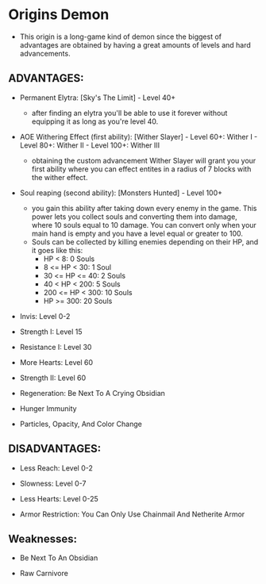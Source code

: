 # Origins Demon
- This origin is a  long-game kind of demon since the biggest of advantages are obtained by having a great amounts of levels and hard advancements.
## ADVANTAGES:

- Permanent Elytra: [Sky's The Limit] - Level 40+
  - after finding an elytra you'll be able to use it forever without equipping it as long as you're level 40.

- AOE Withering Effect (first ability): [Wither Slayer] - Level 60+: Wither I - Level 80+: Wither II - Level 100+: Wither III
  - obtaining the custom advancement Wither Slayer will grant you your first ability where you can effect entites in a radius of 7 blocks with the wither effect.

- Soul reaping (second ability): [Monsters Hunted] - Level 100+ 
  - you gain this ability after taking down every enemy in the game. This power lets you collect souls and converting them into damage, where 10 souls equal to 10 damage. You can convert only when your main hand is empty and you have a level equal or greater to 100.
  - Souls can be collected by killing enemies depending on their HP, and it goes like this:
    - HP < 8: 0 Souls
    - 8 <= HP < 30: 1 Soul
    - 30 <= HP <= 40: 2 Souls
    - 40 < HP < 200: 5 Souls
    - 200 <= HP < 300: 10 Souls
    - HP >= 300: 20 Souls

- Invis: Level 0-2

- Strength I: Level 15

- Resistance I: Level 30

- More Hearts: Level 60

- Strength II: Level 60

- Regeneration: Be Next To A Crying Obsidian

- Hunger Immunity

- Particles, Opacity, And Color Change
## DISADVANTAGES:
- Less Reach: Level 0-2

- Slowness: Level 0-7

- Less Hearts: Level 0-25

- Armor Restriction: You Can Only Use Chainmail And Netherite Armor
## Weaknesses:
- Be Next To An Obsidian

- Raw Carnivore
